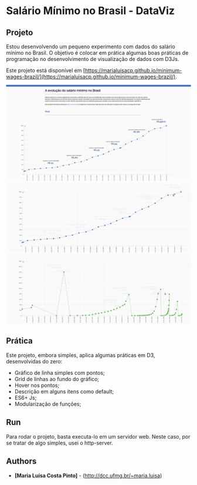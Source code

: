# Salário Mínimo no Brasil - DataViz

## Projeto

Estou desenvolvendo um pequeno experimento com dados do salário mínimo no Brasil. O objetivo é colocar em prática algumas boas práticas de programação no desenvolvimento de visualização de dados com D3Js.

Este projeto está disponível em [https://marialuisacp.github.io/minimum-wages-brazil/](https://marialuisacp.github.io/minimum-wages-brazil/).

![alt See a printscreen of a project](img/img.png)
![alt See a printscreen of a project](img/chart.gif)
![alt See a printscreen of a project](img/chart2.gif)

## Prática

Este projeto, embora simples, aplica algumas práticas em D3, desenvolvidas do zero:
 
- Gráfico de linha simples com pontos;
- Grid de linhas ao fundo do gráfico;
- Hover nos pontos;
- Descrição em alguns itens como default;
- ES6+ Js;
- Modularização de funções;

## Run

Para rodar o projeto, basta executa-lo em um servidor web. Neste caso, por se tratar de algo simples, usei o http-server.

## Authors

* **[Maria Luísa Costa Pinto]** - (http://dcc.ufmg.br/~maria.luisa)
